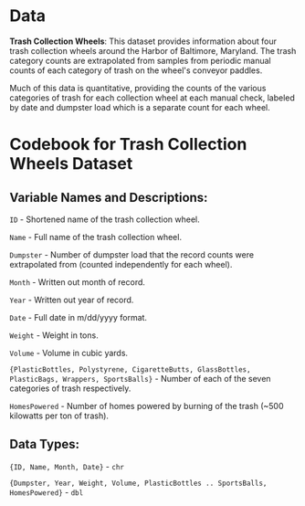 # Data

**Trash Collection Wheels**: This dataset provides information about four trash collection wheels around the Harbor of Baltimore, Maryland. The trash category counts are extrapolated from samples from periodic manual counts of each category of trash on the wheel's conveyor paddles.

Much of this data is quantitative, providing the counts of the various categories of trash for each collection wheel at each manual check, labeled by date and dumpster load which is a separate count for each wheel.

# Codebook for Trash Collection Wheels Dataset

## Variable Names and Descriptions:

`ID` - Shortened name of the trash collection wheel.

`Name` - Full name of the trash collection wheel.

`Dumpster` - Number of dumpster load that the record counts were extrapolated from (counted independently for each wheel).

`Month` - Written out month of record.

`Year` - Written out year of record.

`Date` - Full date in m/dd/yyyy format.

`Weight` - Weight in tons.

`Volume` - Volume in cubic yards.

`{PlasticBottles, Polystyrene, CigaretteButts, GlassBottles, PlasticBags, Wrappers, SportsBalls}` - Number of each of the seven categories of trash respectively.

`HomesPowered` - Number of homes powered by burning of the trash (\~500 kilowatts per ton of trash).

## Data Types:

`{ID, Name, Month, Date}` - `chr`

`{Dumpster, Year, Weight, Volume, PlasticBottles .. SportsBalls, HomesPowered}` - `dbl`
